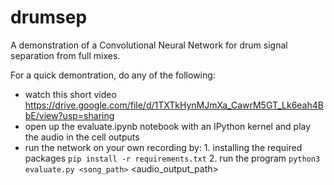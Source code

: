 # drumsep
A demonstration of a Convolutional Neural Network for drum signal separation from full mixes. 

For a quick demontration, do any of the following:
- watch this short video https://drive.google.com/file/d/1TXTkHynMJmXa_CawrM5GT_Lk6eah4BbE/view?usp=sharing
- open up the evaluate.ipynb notebook with an IPython kernel and play the audio in the cell outputs
- run the network on your own recording by: 1. installing the required packages `pip install -r requirements.txt` 2. run the program `python3 evaluate.py <song_path>` <audio_output_path>
